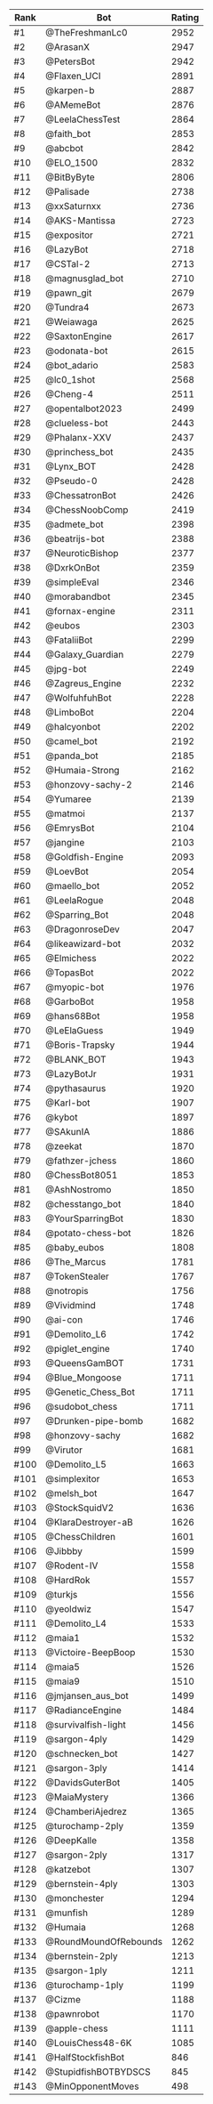Rank|Bot|Rating
---|---|---
#1|@TheFreshmanLc0|2952
#2|@ArasanX|2947
#3|@PetersBot|2942
#4|@Flaxen_UCI|2891
#5|@karpen-b|2887
#6|@AMemeBot|2876
#7|@LeelaChessTest|2864
#8|@faith_bot|2853
#9|@abcbot|2842
#10|@ELO_1500|2832
#11|@BitByByte|2806
#12|@Palisade|2738
#13|@xxSaturnxx|2736
#14|@AKS-Mantissa|2723
#15|@expositor|2721
#16|@LazyBot|2718
#17|@CSTal-2|2713
#18|@magnusglad_bot|2710
#19|@pawn_git|2679
#20|@Tundra4|2673
#21|@Weiawaga|2625
#22|@SaxtonEngine|2617
#23|@odonata-bot|2615
#24|@bot_adario|2583
#25|@lc0_1shot|2568
#26|@Cheng-4|2511
#27|@opentalbot2023|2499
#28|@clueless-bot|2443
#29|@Phalanx-XXV|2437
#30|@princhess_bot|2435
#31|@Lynx_BOT|2428
#32|@Pseudo-0|2428
#33|@ChessatronBot|2426
#34|@ChessNoobComp|2419
#35|@admete_bot|2398
#36|@beatrijs-bot|2388
#37|@NeuroticBishop|2377
#38|@DxrkOnBot|2359
#39|@simpleEval|2346
#40|@morabandbot|2345
#41|@fornax-engine|2311
#42|@eubos|2303
#43|@FataliiBot|2299
#44|@Galaxy_Guardian|2279
#45|@jpg-bot|2249
#46|@Zagreus_Engine|2232
#47|@WolfuhfuhBot|2228
#48|@LimboBot|2204
#49|@halcyonbot|2202
#50|@camel_bot|2192
#51|@panda_bot|2185
#52|@Humaia-Strong|2162
#53|@honzovy-sachy-2|2146
#54|@Yumaree|2139
#55|@matmoi|2137
#56|@EmrysBot|2104
#57|@jangine|2103
#58|@Goldfish-Engine|2093
#59|@LoevBot|2054
#60|@maello_bot|2052
#61|@LeelaRogue|2048
#62|@Sparring_Bot|2048
#63|@DragonroseDev|2047
#64|@likeawizard-bot|2032
#65|@Elmichess|2022
#66|@TopasBot|2022
#67|@myopic-bot|1976
#68|@GarboBot|1958
#69|@hans68Bot|1958
#70|@LeElaGuess|1949
#71|@Boris-Trapsky|1944
#72|@BLANK_BOT|1943
#73|@LazyBotJr|1931
#74|@pythasaurus|1920
#75|@Karl-bot|1907
#76|@kybot|1897
#77|@SAkunIA|1886
#78|@zeekat|1870
#79|@fathzer-jchess|1860
#80|@ChessBot8051|1853
#81|@AshNostromo|1850
#82|@chesstango_bot|1840
#83|@YourSparringBot|1830
#84|@potato-chess-bot|1826
#85|@baby_eubos|1808
#86|@The_Marcus|1781
#87|@TokenStealer|1767
#88|@notropis|1756
#89|@Vividmind|1748
#90|@ai-con|1746
#91|@Demolito_L6|1742
#92|@piglet_engine|1740
#93|@QueensGamBOT|1731
#94|@Blue_Mongoose|1711
#95|@Genetic_Chess_Bot|1711
#96|@sudobot_chess|1711
#97|@Drunken-pipe-bomb|1682
#98|@honzovy-sachy|1682
#99|@Virutor|1681
#100|@Demolito_L5|1663
#101|@simplexitor|1653
#102|@melsh_bot|1647
#103|@StockSquidV2|1636
#104|@KlaraDestroyer-aB|1626
#105|@ChessChildren|1601
#106|@Jibbby|1599
#107|@Rodent-IV|1558
#108|@HardRok|1557
#109|@turkjs|1556
#110|@yeoldwiz|1547
#111|@Demolito_L4|1533
#112|@maia1|1532
#113|@Victoire-BeepBoop|1530
#114|@maia5|1526
#115|@maia9|1510
#116|@jmjansen_aus_bot|1499
#117|@RadianceEngine|1484
#118|@survivalfish-light|1456
#119|@sargon-4ply|1429
#120|@schnecken_bot|1427
#121|@sargon-3ply|1414
#122|@DavidsGuterBot|1405
#123|@MaiaMystery|1366
#124|@ChamberiAjedrez|1365
#125|@turochamp-2ply|1359
#126|@DeepKalle|1358
#127|@sargon-2ply|1317
#128|@katzebot|1307
#129|@bernstein-4ply|1303
#130|@monchester|1294
#131|@munfish|1289
#132|@Humaia|1268
#133|@RoundMoundOfRebounds|1262
#134|@bernstein-2ply|1213
#135|@sargon-1ply|1211
#136|@turochamp-1ply|1199
#137|@Cizme|1188
#138|@pawnrobot|1170
#139|@apple-chess|1111
#140|@LouisChess48-6K|1085
#141|@HalfStockfishBot|846
#142|@StupidfishBOTBYDSCS|845
#143|@MinOpponentMoves|498
